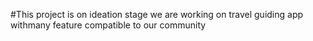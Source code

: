 #This project is on ideation stage we are working on travel guiding app withmany feature compatible to our community


